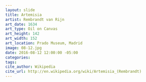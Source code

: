 ```yaml
---
layout: slide
title: Artemisia
artist: Rembrandt van Rijn
art_date: 1634
art_type: Oil on Canvas
art_height: 142
art_width: 152
art_location: Prado Museum,	Madrid
image: 08-12.jpg
date: 2016-08-12 12:00:00 -05:00
categories:
tags:
cite_author: Wikipedia
cite_url: http://en.wikipedia.org/wiki/Artemisia_(Rembrandt)
---
```

